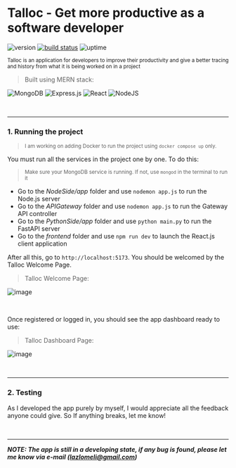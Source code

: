# Talloc - Get more productive as a software developer

![version](https://img.shields.io/badge/version-1.0-blue)
<a href="https://circleci.com/gh/badges/shields/tree/master"><img src="https://img.shields.io/circleci/project/github/badges/shields/master" alt="build status"></a>
![uptime](https://img.shields.io/badge/uptime-100%25-brightgreen)

<sup>Talloc is an application for developers to improve their productivity and give a better tracing and history from what it is being worked on in a project</sup>

> Built using MERN stack:

![MongoDB](https://img.shields.io/badge/MongoDB-%234ea94b.svg?style=for-the-badge&logo=mongodb&logoColor=white)
![Express.js](https://img.shields.io/badge/express.js-%23404d59.svg?style=for-the-badge&logo=express&logoColor=%2361DAFB)
![React](https://img.shields.io/badge/react-%2320232a.svg?style=for-the-badge&logo=react&logoColor=%2361DAFB)
![NodeJS](https://img.shields.io/badge/node.js-6DA55F?style=for-the-badge&logo=node.js&logoColor=white)

<br />

---

### 1. Running the project

> <sup>I am working on adding Docker to run the project using `docker compose up` only.</sup>

You must run all the services in the project one by one. To do this:

> <sup>Make sure your MongoDB service is running. If not, use `mongod` in the terminal to run it</sup>

- Go to the _NodeSide/app_ folder and use `nodemon app.js` to run the Node.js server
- Go to the _APIGateway_ folder and use `nodemon app.js` to run the Gateway API controller
- Go to the _PythonSide/app_ folder and use `python main.py` to run the FastAPI server
- Go to the _frontend_ folder and use `npm run dev` to launch the React.js client application

After all this, go to `http://localhost:5173`. You should be welcomed by the Talloc Welcome Page.

> Talloc Welcome Page:

![image](https://user-images.githubusercontent.com/72606659/215571173-d72c6e49-6853-4985-a620-4b7091c07318.png)

<br />

Once registered or logged in, you should see the app dashboard ready to use:

> Talloc Dashboard Page:

![image](https://user-images.githubusercontent.com/72606659/215571382-c5469611-4772-4e55-8fa8-6ebddea70b16.png)

<br />

---

### 2. Testing

As I developed the app purely by myself, I would appreciate all the feedback anyone could give. So If anything breaks, let me know!

<br />

---

**_NOTE: The app is still in a developing state, if any bug is found, please let me know via e-mail (lazlomeli@gmail.com)_**

